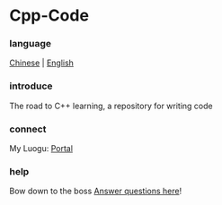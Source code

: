# Cpp-Code

### language

[Chinese](https://gitee.com/zrc4889/cpp-code/blob/master/README.md) | [English](https://gitee.com/zrc4889/cpp-code/blob/master/README.en.md)

### introduce
The road to C++ learning, a repository for writing code

### connect
My Luogu: [Portal](https://www.luogu.com.cn/user/523217)

### help
Bow down to the boss [Answer questions here](https://gitee.com/zrc4889/cpp-code/issues)!